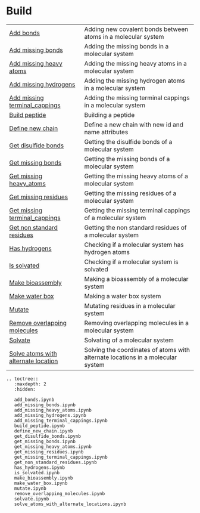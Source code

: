 # Build


|      |      |
| :--- | :--- |
| [Add bonds](add_bonds.ipynb) | Adding new covalent bonds between atoms in a molecular system |
| [Add missing bonds](add_missing_bonds.ipynb) | Adding the missing bonds in a molecular system |
| [Add missing heavy atoms](add_missing_heavy_atoms.ipynb) | Adding the missing heavy atoms in a molecular system |
| [Add missing hydrogens](add_missing_hydrogens.ipynb) | Adding the missing hydrogen atoms in a molecular system |
| [Add missing terminal_cappings](add_missing_terminal_cappings.ipynb) | Adding the missing terminal cappings in a molecular system |
| [Build peptide](build_peptide.ipynb) | Building a peptide |
| [Define new chain](define_new_chain.ipynb) | Define a new chain with new id and name attributes|
| [Get disulfide bonds](get_disulfide_bonds.ipynb) | Getting the disulfide bonds of a molecular system |
| [Get missing bonds](get_missing_bonds.ipynb) | Getting the missing bonds of a molecular system |
| [Get missing heavy_atoms](get_missing_heavy_atoms.ipynb) | Getting the missing heavy atoms of a molecular system |
| [Get missing residues](get_missing_residues.ipynb) | Getting the missing residues of a molecular system |
| [Get missing terminal_cappings](get_missing_terminal_cappings.ipynb) | Getting the missing terminal cappings of a molecular system |
| [Get non standard residues](get_non_standard_residues.ipynb) | Getting the non standard residues of a molecular system |
| [Has hydrogens](has_hydrogens.ipynb) | Checking if a molecular system has hydrogen atoms |
| [Is solvated](is_solvated.ipynb) | Checking if a molecular system is solvated |
| [Make bioassembly](make_bioassembly.ipynb) | Making a bioassembly of a molecular system |
| [Make water box](make_water_box.ipynb) | Making a water box system |
| [Mutate](mutate.ipynb) | Mutating residues in a molecular system |
| [Remove overlapping molecules](remove_overlapping_molecules.ipynb) | Removing overlapping molecules in a molecular system |
| [Solvate](solvate.ipynb) | Solvating of a molecular system |
| [Solve atoms with alternate location](solve_atoms_with_alternate_locations.ipynb) | Solving the coordinates of atoms with alternate locations in a molecular system |


```{eval-rst}
.. toctree::
   :maxdepth: 2
   :hidden:

   add_bonds.ipynb
   add_missing_bonds.ipynb
   add_missing_heavy_atoms.ipynb
   add_missing_hydrogens.ipynb
   add_missing_terminal_cappings.ipynb
   build_peptide.ipynb
   define_new_chain.ipynb
   get_disulfide_bonds.ipynb
   get_missing_bonds.ipynb
   get_missing_heavy_atoms.ipynb
   get_missing_residues.ipynb
   get_missing_terminal_cappings.ipynb
   get_non_standard_residues.ipynb
   has_hydrogens.ipynb
   is_solvated.ipynb
   make_bioassembly.ipynb
   make_water_box.ipynb
   mutate.ipynb
   remove_overlapping_molecules.ipynb
   solvate.ipynb
   solve_atoms_with_alternate_locations.ipynb
```

